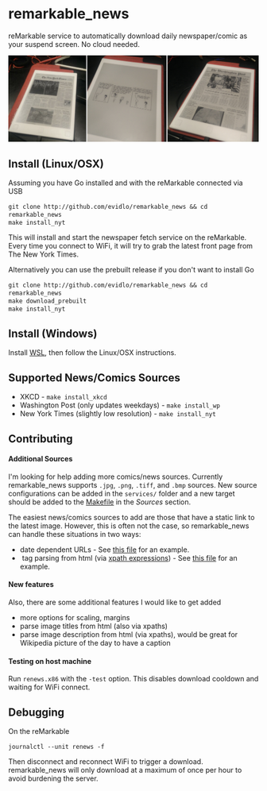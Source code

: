 # remarkable_news

reMarkable service to automatically download daily newspaper/comic as your suspend screen.  No cloud needed.

![demo](pic.png)

## Install (Linux/OSX)

Assuming you have Go installed and with the reMarkable connected via USB

    git clone http://github.com/evidlo/remarkable_news && cd remarkable_news
    make install_nyt
    
This will install and start the newspaper fetch service on the reMarkable.  Every time you connect to WiFi, it will try to grab the latest front page from The New York Times.
    
Alternatively you can use the prebuilt release if you don't want to install Go

    git clone http://github.com/evidlo/remarkable_news && cd remarkable_news
    make download_prebuilt
    make install_nyt
    
## Install (Windows)

Install [WSL](https://docs.microsoft.com/en-us/learn/modules/get-started-with-windows-subsystem-for-linux/2-enable-and-install), then follow the Linux/OSX instructions.
    
## Supported News/Comics Sources

- XKCD - `make install_xkcd`
- Washington Post (only updates weekdays) - `make install_wp`
- New York Times (slightly low resolution) - `make install_nyt`
<!-- - Wikipedia Picture of the Day - `make install_wikipotd` -->
    
## Contributing

#### Additional Sources

I'm looking for help adding more comics/news sources.  Currently remarkable_news supports `.jpg`, `.png`, `.tiff`, and `.bmp` sources.  New source configurations can be added in the `services/` folder and a new target should be added to the [Makefile](Makefile) in the *Sources* section.

The easiest news/comics sources to add are those that have a static link to the latest image.  However, this is often not the case, so remarkable_news can handle these situations in two ways:

- date dependent URLs - See [this file](/services/nyt.service) for an example.
- <img> tag parsing from html (via [xpath expressions](https://www.webperformance.com/load-testing-tools/blog/articles/real-browser-manual/building-a-testcase/how-locate-element-the-page/xpath-locator-examples/)) - See [this file](/services/xkcd.service) for an example.

#### New features

Also, there are some additional features I would like to get added

- more options for scaling, margins
- parse image titles from html (also via xpaths)
- parse image description from html (via xpaths), would be great for Wikipedia picture of the day to have a caption

#### Testing on host machine

Run `renews.x86` with the `-test` option.  This disables download cooldown and waiting for WiFi connect.

## Debugging

On the reMarkable

    journalctl --unit renews -f
    
Then disconnect and reconnect WiFi to trigger a download.  remarkable_news will only download at a maximum of once per hour to avoid burdening the server.
